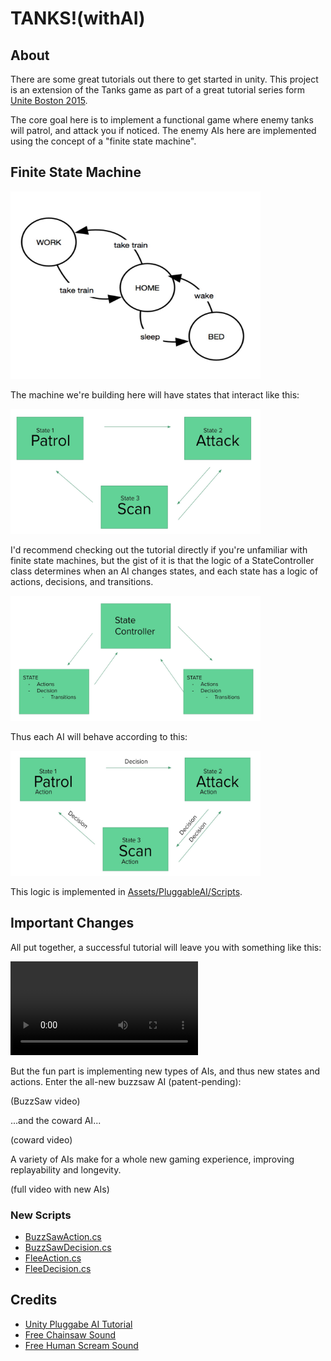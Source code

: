 # TANKS!(withAI)

## About
There are some great tutorials out there to get started in unity. This project is an extension of the Tanks game as part of a great tutorial series form [Unite Boston 2015](https://learn.unity.com/project/tanks-tutorial).

The core goal here is to implement a functional game where enemy tanks will patrol, and attack you if noticed. The enemy AIs here are implemented using the concept of a "finite state machine".

## Finite State Machine

<img src="https://github.com/hrand1005/unity-projects/blob/main/TANKS!(withAI)/media/Capture.JPG" alt="finite state machine" width="400" height="300"/>

The machine we're building here will have states that interact like this:

<img src="https://github.com/hrand1005/unity-projects/blob/main/TANKS!(withAI)/media/finite_states_applied.JPG" alt="finite states applied" width="400" height="200"/>

I'd recommend checking out the tutorial directly if you're unfamiliar with finite state machines, but the gist of it is that the logic of a StateController class determines when an AI changes states, and each state has a logic of actions, decisions, and transitions.

<img src="https://github.com/hrand1005/unity-projects/blob/main/TANKS!(withAI)/media/state_controller.JPG" alt="state controller" width="400" height="200"/>

Thus each AI will behave according to this:

<img src="https://github.com/hrand1005/unity-projects/blob/main/TANKS!(withAI)/media/finite_states_applied_with_details.JPG" alt="finite states applied with details" width="400" height="200"/>

This logic is implemented in [Assets/PluggableAI/Scripts](https://github.com/hrand1005/unity-projects/tree/main/TANKS!(withAI)/Assets/PluggableAI/Scripts).

## Important Changes
All put together, a successful tutorial will leave you with something like this:

![ChaserAI](https://github.com/hrand1005/unity-projects/blob/main/TANKS!(withAI)/media/ChaserAI.mp4)

But the fun part is implementing new types of AIs, and thus new states and actions. Enter the all-new buzzsaw AI (patent-pending):

(BuzzSaw video)

...and the coward AI...

(coward video)

A variety of AIs make for a whole new gaming experience, improving replayability and longevity.

(full video with new AIs)

### New Scripts

* [BuzzSawAction.cs](https://github.com/hrand1005/unity-projects/blob/main/TANKS!(withAI)/Assets/PluggableAI/Scripts/BuzzsawAction.cs)
* [BuzzSawDecision.cs](https://github.com/hrand1005/unity-projects/blob/main/TANKS!(withAI)/Assets/PluggableAI/Scripts/BuzzsawDecision.cs)
* [FleeAction.cs](https://github.com/hrand1005/unity-projects/blob/main/TANKS!(withAI)/Assets/PluggableAI/Scripts/FleeAction.cs)
* [FleeDecision.cs](https://github.com/hrand1005/unity-projects/blob/main/TANKS!(withAI)/Assets/PluggableAI/Scripts/FleeDecision.cs)

## Credits

* [Unity Pluggabe AI Tutorial](https://unity3d.com/learn/tutorials/topics/navigation/finite-state-ai-delegate-pattern)
* [Free Chainsaw Sound](https://www.freesoundeffects.com/free-sounds/chainsaw-10078/)
* [Free Human Scream Sound](https://www.freesoundeffects.com/free-sounds/screams-10094/)



